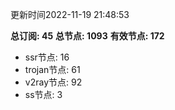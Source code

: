 更新时间2022-11-19 21:48:53

**总订阅: 45**
**总节点: 1093**
**有效节点: 172**
- ssr节点: 16
- trojan节点: 61
- v2ray节点: 92
- ss节点: 3
